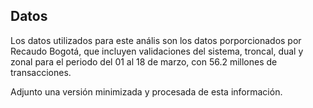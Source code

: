 ## Datos

Los datos utilizados para este anális son los datos porporcionados por Recaudo Bogotá, que incluyen validaciones del sistema, troncal, dual y zonal para el periodo del 01 al 18 de marzo, con 56.2 millones de transacciones.

Adjunto una versión minimizada y procesada de esta información.
